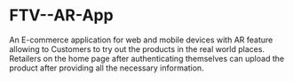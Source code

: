 # FTV--AR-App
An E-commerce application for web and mobile devices with AR feature allowing to Customers to try out the products in the real world places. Retailers on the home page after authenticating themselves can upload the product after providing all the necessary information.
